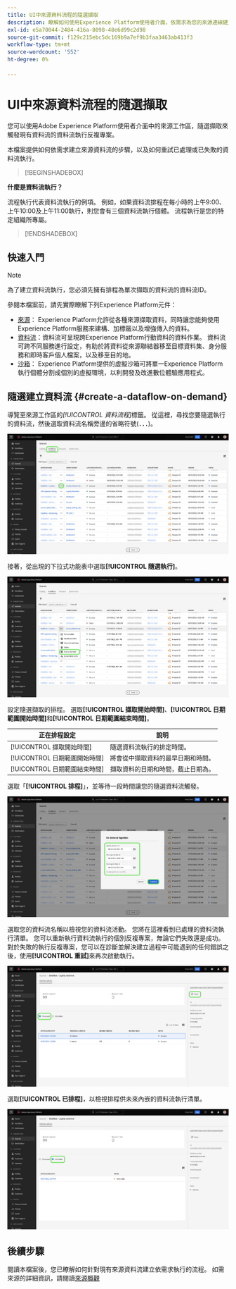 ```yaml
---
title: UI中來源資料流程的隨選擷取
description: 瞭解如何使用Experience Platform使用者介面，依需求為您的來源連線建立資料流程。
exl-id: e5a70044-2484-416a-8098-48e6d99c2d98
source-git-commit: f129c215ebc5dc169b9a7ef9b3faa3463ab413f3
workflow-type: tm+mt
source-wordcount: '552'
ht-degree: 0%

---
```


# UI中來源資料流程的隨選擷取

您可以使用Adobe Experience Platform使用者介面中的來源工作區，隨選擷取來觸發現有資料流的資料流執行反複專案。

本檔案提供如何依需求建立來源資料流的步驟，以及如何重試已處理或已失敗的資料流執行。

>[!BEGINSHADEBOX]

**什麼是資料流執行？**

流程執行代表資料流執行的例項。 例如，如果資料流排程在每小時的上午9:00、上午10:00及上午11:00執行，則您會有三個資料流執行個體。 流程執行是您的特定組織所專屬。

>[!ENDSHADEBOX]

## 快速入門

>[!NOTE]
>
>為了建立資料流執行，您必須先擁有排程為單次擷取的資料流的資料流ID。

參閱本檔案前，請先實際瞭解下列Experience Platform元件：

* [來源](../../home.md)： Experience Platform允許從各種來源擷取資料，同時讓您能夠使用Experience Platform服務來建構、加標籤以及增強傳入的資料。
* [資料流](../../../dataflows/home.md)：資料流可呈現跨Experience Platform行動資料的資料作業。 資料流可跨不同服務進行設定，有助於將資料從來源聯結器移至目標資料集、身分服務和即時客戶個人檔案，以及移至目的地。
* [沙箱](../../../sandboxes/home.md)： Experience Platform提供的虛擬沙箱可將單一Experience Platform執行個體分割成個別的虛擬環境，以利開發及改進數位體驗應用程式。

## 隨選建立資料流 {#create-a-dataflow-on-demand}

導覽至來源工作區的&#x200B;*[!UICONTROL 資料流程]*&#x200B;標籤。 從這裡，尋找您要隨選執行的資料流，然後選取資料流名稱旁邊的省略符號(**`...`**)。

![來源工作區中的資料流清單。](../../images/tutorials/on-demand/select-dataflow.png)

接著，從出現的下拉式功能表中選取&#x200B;**[!UICONTROL 隨選執行]**。

![已選取[隨選執行]選項的下拉式功能表。](../../images/tutorials/on-demand/run-on-demand.png)

設定隨選擷取的排程。 選取&#x200B;**[!UICONTROL 擷取開始時間]**、**[!UICONTROL 日期範圍開始時間]**&#x200B;和&#x200B;**[!UICONTROL 日期範圍結束時間]**。

| 正在排程設定 | 說明 |
| --- | --- |
| [!UICONTROL 擷取開始時間] | 隨選資料流執行的排定時間。 |
| [!UICONTROL 日期範圍開始時間] | 將會從中擷取資料的最早日期和時間。 |
| [!UICONTROL 日期範圍結束時間] | 擷取資料的日期和時間，截止日期為。 |

選取「**[!UICONTROL 排程]**」，並等待一段時間讓您的隨選資料流觸發。

![隨選擷取的排程設定視窗。](../../images/tutorials/on-demand/configure-schedule.png)

選取您的資料流名稱以檢視您的資料流活動。 您將在這裡看到已處理的資料流執行清單。 您可以重新執行資料流執行的個別反複專案，無論它們失敗還是成功。 對於失敗的執行反複專案，您可以在診斷並解決建立過程中可能遇到的任何錯誤之後，使用&#x200B;**[!UICONTROL 重試]**&#x200B;來再次啟動執行。

![所選資料流的已處理資料流執行清單。](../../images/tutorials/on-demand/processed.png)

選取&#x200B;**[!UICONTROL 已排程]**，以檢視排程供未來內嵌的資料流執行清單。

![所選資料流的排程資料流執行清單。](../../images/tutorials/on-demand/scheduled.png)

## 後續步驟

閱讀本檔案後，您已瞭解如何針對現有來源資料流建立依需求執行的流程。 如需來源的詳細資訊，請閱讀[來源概觀](../../home.md)
